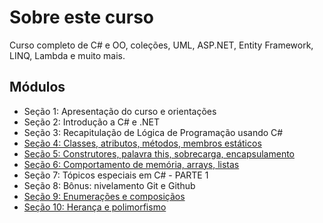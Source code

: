 # Sobre este curso
Curso completo de C# e OO, coleções, UML, ASP.NET, Entity Framework, LINQ, Lambda e muito mais.

## Módulos
- Seção 1: Apresentação do curso e orientações
- Seção 2: Introdução a C# e .NET
- Seção 3: Recapitulação de Lógica de Programação usando C#
- [Seção 4: Classes, atributos, métodos, membros estáticos](https://github.com/tonoliveira96/csharp-course/tree/main/section-4/)
- [Seção 5: Construtores, palavra this, sobrecarga, encapsulamento](https://github.com/tonoliveira96/csharp-course/tree/main/section-5/)
- [Seção 6: Comportamento de memória, arrays, listas](https://github.com/tonoliveira96/csharp-course/tree/main/section-6/)
- Seção 7: Tópicos especiais em C# - PARTE 1
- Seção 8: Bônus: nivelamento Git e Github
- [Seção 9: Enumerações e composiçãos](https://github.com/tonoliveira96/csharp-course/tree/main/section-9/)
- [Seção 10: Herança e polimorfismo](https://github.com/tonoliveira96/csharp-course/tree/main/section-10/)
